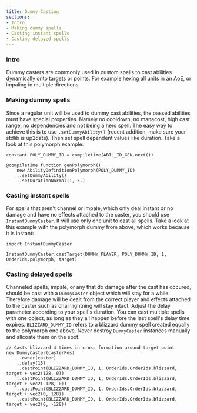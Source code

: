 ```yaml
---
title: Dummy Casting
sections:
- Intro
- Making dummy spells
- Casting instant spells
- Casting delayed spells
---
```


### Intro

Dummy casters are commonly used in custom spells to cast abilities dynamically onto targets or points.
For example hexing all units in an AoE, or impaling in multiple directions.

### Making dummy spells

Since a regular unit will be used to dummy cast abilities, the passed abilities must have special properties.
Namely no cooldown, no manacost, high cast range, no dependencies and not being a hero spell.
The easy way to achieve this is to use `.setDummyAbility()` (recent addition, make sure your stdlib is up2date).
Then set spell dependent values like duration. Take a look at this polymorph example:

```wurst
constant POLY_DUMMY_ID = compiletime(ABIL_ID_GEN.next())

@compiletime function genPolymorph()
	new AbilityDefinitionPolymorph(POLY_DUMMY_ID)
	..setDummyAbility()
	..setDurationNormal(1, 5.)
```


### Casting instant spells

For spells that aren't channel or impale, which only deal instant or no damage and have no effects attached to the caster, you should use `InstantDummyCaster`.
It will use only one unit to cast all spells. Take a look at this example with the polymorph dummy from above, which works because it is instant:

```wurst
import InstantDummyCaster

InstantDummyCaster.castTarget(DUMMY_PLAYER, POLY_DUMMY_ID, 1, OrderIds.polymorph, target)
```

### Casting delayed spells

Channeled spells, impale, or any that do damage after the cast has occured, should be cast with a `DummyCaster` object which will stay for a while.
Therefore damage will be dealt from the correct player and effects attached to the caster such as chainlightning will stay intact.
Adjust the delay parameter according to your spell's duration. You can cast multiple spells with one object, as long as they all happen before the last spell's delay time expires. `BLIZZARD_DUMMY_ID` refers to a blizzard dummy spell created equally to the polymorph one above.
Never destroy `DummyCaster` instances manually and allcoate them on the spot.

```wurst
// Casts blizzard 4 times in cross formation around target point
new DummyCaster(casterPos)
	..owner(caster)
	..delay(15)
	..castPoint(BLIZZARD_DUMMY_ID, 1, OrderIds.OrderIds.blizzard, target + vec2(128, 0))
	..castPoint(BLIZZARD_DUMMY_ID, 1, OrderIds.OrderIds.blizzard, target + vec2(-128, 0))
	..castPoint(BLIZZARD_DUMMY_ID, 1, OrderIds.OrderIds.blizzard, target + vec2(0, 128))
	..castPoint(BLIZZARD_DUMMY_ID, 1, OrderIds.OrderIds.blizzard, target + vec2(0, -128))
```

